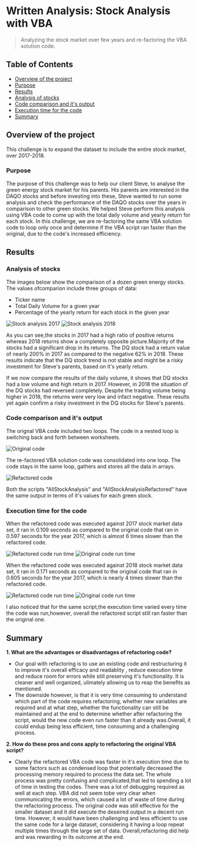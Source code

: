 # Written Analysis: Stock Analysis with VBA
> Analyzing the stock market over few years and re-factoring the VBA solution code.

## Table of Contents
* [Overview of the project](#overview-of-the-project)
* [Purpose](#purpose)
* [Results](#results)
* [Analysis of stocks](#analysis-of-stocks)
* [Code comparison and it's output](#code-comparison-and-it's-output)
* [Execution time for the code](#execution-time-for-the-code)
* [Summary](#summary)


## Overview of the project
This challenge is to expand the dataset to include the entire stock market, over 2017-2018.
### Purpose
The purpose of this challenge was to help our client Steve, to analyse the green energy stock market for his parents. His parents are interested in the DAQO stocks and before investing into these, Steve wanted to run some analysis and check the performance of the DAQO stocks over the years in comparison to other green stocks. We helped Steve perform this analysis using VBA code to come up with the total daily volume and yearly return for each stock. In this challenge, we are re-factoring the same VBA solution code to loop only once and determine if the VBA script ran faster than the original, due to the code's increased efficiency.


## Results
### Analysis of stocks
The images below show the comparison of a dozen green energy stocks. The values ofcomparion include three groups of data:<br />
* Ticker name <br />
* Total Daily Volume for a given year <br />
* Percentage of the yearly return for each stock in the given year


![Stock analysis 2017](./img/img_1.PNG)  ![Stock analysis 2018](./img/img_2.PNG)


As you can see,the stocks in 2017 had a high ratio of positive returns whereas 2018 returns show a completely opposite picture.Majority of the stocks had a significant drop in its returns. The DQ stock had a return value of nearly 200% in 2017 as compared to the negative 62% in 2018. 
These results indicate that the DQ stock trend is not stable and might be a risky investment for Steve's parents, based on it's yearly return.

If we now compare the results of the daily volume, it shows that DQ stocks had a low volume and high return in 2017. However, in 2018 the situation of the DQ stocks had reversed completely. Despite the trading volume being higher in 2018, the returns were very low and infact negative.
These results yet again confirm a risky investment in the DQ stocks for Steve's parents.

### Code comparison and it's output
The orignal VBA code included two loops. The code in a nested loop is switching back and forth between worksheets.

![Original code](./img/img_3.PNG)

The re-factored VBA solution code was consolidated into one loop. The code stays in the same loop, gathers and stores all the data in arrays.

![Refactored code](./img/img_4.PNG)


Both the scripts "AllStockAnalysis" and "AllStockAnalysisRefactored" have the same output in terms of it's values for each green stock.

### Execution time for the code

When the refactored code was executed against 2017 stock market data set, it ran in 0.109 seconds as compared to the original code that ran in 0.597 seconds for the year 2017, which is almost 6 times slower than the refactored code.



![Refactored code run time](./img/img_5.PNG)  ![Original code run time](./img/img_7.PNG)




When the refactored code was executed against 2018 stock market data set, it ran in 0.171 seconds as compared to the original code that ran in 0.605 seconds for the year 2017, which is nearly 4 times slower than the refactored code.



![Refactored code run time](./img/img_6.PNG)  ![Original code run time](./img/img_8.PNG)


I also noticed that for the same script,the execution time varied every time the code was run,however, overall the refactored script still ran faster than the original one.


## Summary
**1. What are the advantages or disadvantages of refactoring code?**<br />
* Our goal with refactoring is to use an existing code and restructuring it to improve it's overall efficacy and readablity , reduce execution time and reduce room for errors while still preserving it's functionality. It is cleaner and well organized, ulimately allowing us to reap the benefits as mentioned. <br />
* The downside however, is that it is very time consuming to understand which part of the code requires refactoring, whether new variables are required and at what step, whether the functionality can still be maintained and at the end to determine whether after refactoring the script, would the new code even run faster than it already was.Overall, it could endup being less efficient, time consuming and a challenging process.

**2. How do these pros and cons apply to refactoring the original VBA script?**<br />
* Clearly the refactored VBA code was faster in it's execution time due to some factors such as condensed loop that potentially decreased the processing memory required to process the data set. The whole process was pretty confusing and complicated,that led to spending a lot of time in testing the codes. There was a lot of debugging required as well at each step. VBA did not seem tobe very clear when communicating the errors, which caused a lot of waste of time during the refactoring process. The original code was still effective for the smaller dataset and it did execute the deseired output in a decent run time. However, it would have been challenging and less efficient to use the same code for a large dataset, considering it having a loop repeat multiple times through the large set of data. Overall,refactoring did help and was rewarding in its outcome at the end.

